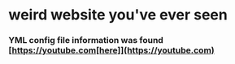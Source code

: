 # weird website you've ever seen

### YML config file information was found [https://youtube.com[here]](https://youtube.com)
